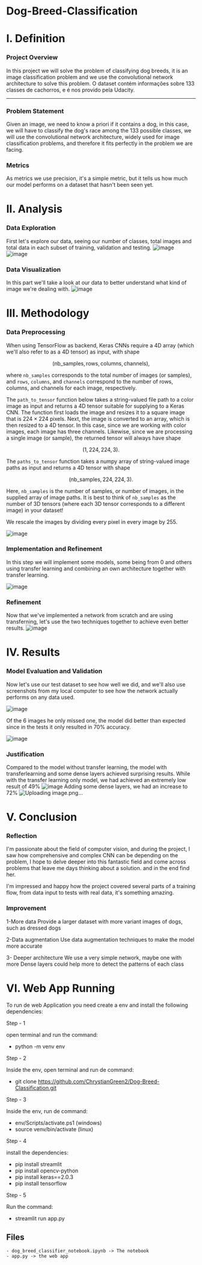 # Dog-Breed-Classification
# I. Definition

### Project Overview

In this project we will solve the problem of classifying dog breeds, it is an image classification problem and we use the convolutional network architecture to solve this problem. O dataset contém informações sobre 133 classes de cachorros, e é nos provido pela Udacity.

---
### Problem Statement

Given an image, we need to know a priori if it contains a dog, in this case, we will have to classify the dog's race among the 133 possible classes, we will use the convolutional network architecture, widely used for image classification problems, and therefore it fits perfectly in the problem we are facing.

### Metrics
 
As metrics we use precision, it's a simple metric, but it tells us how much our model performs on a dataset that hasn't been seen yet.

# II. Analysis
### Data Exploration

First let's explore our data, seeing our number of classes, total images and total data in each subset of training, validation and testing.
![image](https://user-images.githubusercontent.com/71555983/148663842-534a7ac6-51ba-4b40-aca4-8d9d2bd92cdc.png)
![image](https://user-images.githubusercontent.com/71555983/148663856-d3ad4d3f-0e9b-44d6-aa63-f65a31f7aa83.png)

### Data Visualization

In this part we'll take a look at our data to better understand what kind of image we're dealing with.
![image](https://user-images.githubusercontent.com/71555983/148663865-7a924201-aa78-4be0-aced-7b35935dc93f.png)

# III. Methodology
### Data Preprocessing



When using TensorFlow as backend, Keras CNNs require a 4D array (which we'll also refer to as a 4D tensor) as input, with shape

$$
(\text{nb_samples}, \text{rows}, \text{columns}, \text{channels}),
$$

where `nb_samples` corresponds to the total number of images (or samples), and `rows`, `columns`, and `channels` correspond to the number of rows, columns, and channels for each image, respectively.  

The `path_to_tensor` function below takes a string-valued file path to a color image as input and returns a 4D tensor suitable for supplying to a Keras CNN.  The function first loads the image and resizes it to a square image that is $224 \times 224$ pixels.  Next, the image is converted to an array, which is then resized to a 4D tensor.  In this case, since we are working with color images, each image has three channels.  Likewise, since we are processing a single image (or sample), the returned tensor will always have shape

$$
(1, 224, 224, 3).
$$

The `paths_to_tensor` function takes a numpy array of string-valued image paths as input and returns a 4D tensor with shape 

$$
(\text{nb_samples}, 224, 224, 3).
$$

Here, `nb_samples` is the number of samples, or number of images, in the supplied array of image paths.  It is best to think of `nb_samples` as the number of 3D tensors (where each 3D tensor corresponds to a different image) in your dataset!

We rescale the images by dividing every pixel in every image by 255.

![image](https://user-images.githubusercontent.com/71555983/148663905-ff556fe7-e744-44c7-b8eb-1ab99eddb819.png)

### Implementation and Refinement

In this step we will implement some models, some being from 0 and others using transfer learning and combining an own architecture together with transfer learning.

![image](https://user-images.githubusercontent.com/71555983/148664004-088369b7-d153-4b82-a1b9-04571f5ec8d1.png)


### Refinement

Now that we've implemented a network from scratch and are using transferning, let's use the two techniques together to achieve even better results.
![image](https://user-images.githubusercontent.com/71555983/148663977-dc1e921f-94ad-4c8e-b4c0-ac4ef7b2f052.png)

# IV. Results
### Model Evaluation and Validation
Now let's use our test dataset to see how well we did, and we'll also use screenshots from my local computer to see how the network actually performs on any data used.

![image](https://user-images.githubusercontent.com/71555983/148664090-22892e3a-c609-4e1e-8a7c-8901d0e28a98.png)

Of the 6 images he only missed one, the model did better than expected since in the tests it only resulted in 70% accuracy.

![image](https://user-images.githubusercontent.com/71555983/148664117-2c29c441-78d7-44cb-b6dd-8aa5cfbba46e.png)


### Justification
Compared to the model without transfer learning, the model with transferlearning and some dense layers achieved surprising results.
While with the transfer learning only model, we had achieved an extremely low result of 49%
![image](https://user-images.githubusercontent.com/71555983/148664241-6a61e1d0-ff3b-4090-854d-a3aea822b16f.png)
Adding some dense layers, we had an increase to 72%
![Uploading image.png…]()

# V. Conclusion
### Reflection
I'm passionate about the field of computer vision, and during the project, I saw how comprehensive and complex CNN can be depending on the problem, I hope to delve deeper into this fantastic field and come across problems that leave me days thinking about a solution. and in the end find her.

I'm impressed and happy how the project covered several parts of a training flow, from data input to tests with real data, it's something amazing.

### Improvement
1-More data
Provide a larger dataset with more variant images of dogs, such as dressed dogs

2-Data augmentation
Use data augmentation techniques to make the model more accurate

3- Deeper architecture
We use a very simple network, maybe one with more Dense layers could help more to detect the patterns of each class


# VI. Web App Running
To run de web Application you need create a env and install the following dependencies:

Step - 1

open terminal and run the command:
- python -m venv env

Step - 2

Inside the env, open terminal and run de command:
- git clone https://github.com/ChrystianGreen2/Dog-Breed-Classification.git

Step - 3

Inside the env, run de command:
- env/Scripts/activate.ps1 (windows)
- source venv/bin/activate (linux)

Step - 4

install the dependencies:
- pip install streamlit
- pip install opencv-python
- pip install keras==2.0.3
- pip install tensorflow

Step - 5

Run the command:
- streamlit run app.py

Files
-----
~~~~~~~~~~~~
- dog_breed_classifier_notebook.ipynb -> The notebook
- app.py -> the web app

~~~~~~~~~~~~
